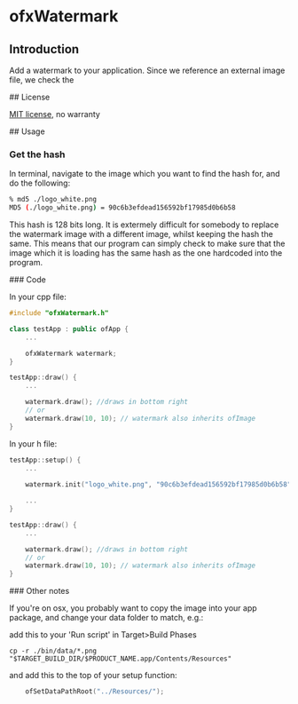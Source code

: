 # ofxWatermark

## Introduction

Add a watermark to your application. Since we reference an external image file, we check the 

## License

[MIT license](http://opensource.org/licenses/MIT), no warranty


## Usage

### Get the hash

In terminal, navigate to the image which you want to find the hash for, and do the following:

```bash
% md5 ./logo_white.png 
MD5 (./logo_white.png) = 90c6b3efdead156592bf17985d0b6b58
```
This hash is 128 bits long. It is extermely difficult for somebody to replace the watermark image with a different image, whilst keeping the hash the same. This means that our program can simply check to make sure that the image which it is loading has the same hash as the one hardcoded into the program.

### Code

In your cpp file: 

```cpp
#include "ofxWatermark.h"

class testApp : public ofApp {
	...

	ofxWatermark watermark;
}

testApp::draw() {
	...

	watermark.draw(); //draws in bottom right
	// or
	watermark.draw(10, 10); // watermark also inherits ofImage
}
```


In your h file:

```cpp
testApp::setup() {
	...
	
	watermark.init("logo_white.png", "90c6b3efdead156592bf17985d0b6b58");

	...
}

testApp::draw() {
	...

	watermark.draw(); //draws in bottom right
	// or
	watermark.draw(10, 10); // watermark also inherits ofImage
}
```

### Other notes

If you're on osx, you probably want to copy the image into your app package, and change your data folder to match, e.g.:

add this to your 'Run script' in Target>Build Phases

```
cp -r ./bin/data/*.png "$TARGET_BUILD_DIR/$PRODUCT_NAME.app/Contents/Resources"
```

and add this to the top of your setup function:

```cpp
	ofSetDataPathRoot("../Resources/");
```
